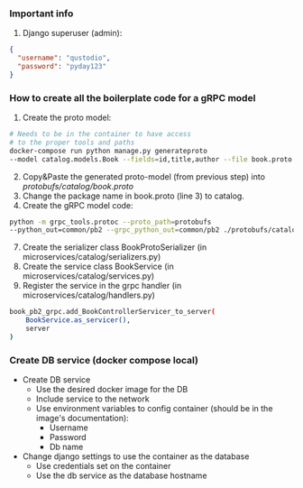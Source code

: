 ### Important info
1. Django superuser (admin):
```json
{
  "username": "qustodio", 
  "password": "pyday123"
}
```

### How to create all the boilerplate code for a gRPC model
1. Create the proto model:
```bash
# Needs to be in the container to have access 
# to the proper tools and paths
docker-compose run python manage.py generateproto 
--model catalog.models.Book --fields=id,title,author --file book.proto
```
2. Copy&Paste the generated proto-model (from previous step) into _protobufs/catalog/book.proto_
3. Change the package name in book.proto (line 3) to catalog.
4. Create the gRPC model code:
```bash
python -m grpc_tools.protoc --proto_path=protobufs 
--python_out=common/pb2 --grpc_python_out=common/pb2 ./protobufs/catalog/book.proto
```
7. Create the serializer class BookProtoSerializer (in microservices/catalog/serializers.py)
8. Create the service class BookService (in microservices/catalog/services.py)
9. Register the service in the grpc handler (in microservices/catalog/handlers.py)
```bash
book_pb2_grpc.add_BookControllerServicer_to_server(
    BookService.as_servicer(), 
    server
)
```


### Create DB service (docker compose local)
- Create DB service
    - Use the desired docker image for the DB
    - Include service to the network
    - Use environment variables to config container (should be in the image's documentation):
        - Username
        - Password
        - Db name
- Change django settings to use the container as the database
    - Use credentials set on the container
    - Use the db service as the database hostname


